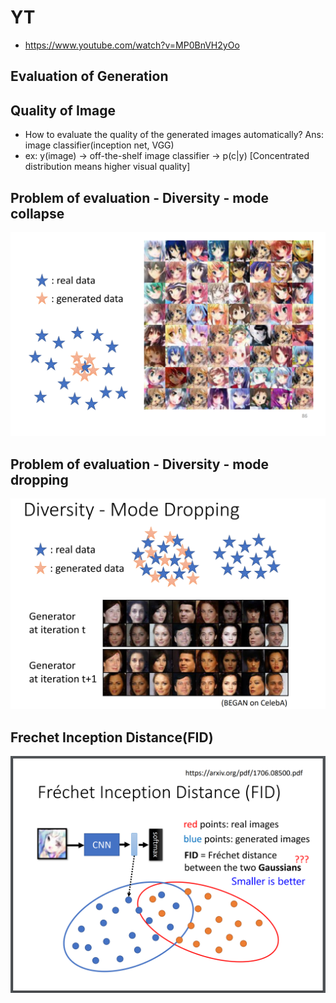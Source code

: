 # YT  
  * https://www.youtube.com/watch?v=MP0BnVH2yOo  


## Evaluation of Generation  
## Quality of Image  

 * How to evaluate the quality of the generated images automatically?  Ans: image classifier(inception net, VGG)  
 * ex: y(image) -> off-the-shelf image classifier -> p(c|y) [Concentrated distribution means higher visual quality]  

## Problem of evaluation - Diversity - mode collapse  
 ![Image of Yaktocat](https://github.com/ting-chih/NTU-ML2021spring/blob/main/image/mode%20collapse.png)  

## Problem of evaluation - Diversity - mode dropping  
 ![Image of Yaktocat](https://github.com/ting-chih/NTU-ML2021spring/blob/main/image/mode%20dropping.png)


## Frechet Inception Distance(FID)  
![Image of Yaktocat](https://github.com/ting-chih/NTU-ML2021spring/blob/main/image/FID.png)  

